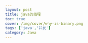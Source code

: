 ```yaml
---
layout: post
title: java的线程
toc: true
cover: /img/cover/why-is-binary.png
tags: ['java','并发']
category: Java
---
```




